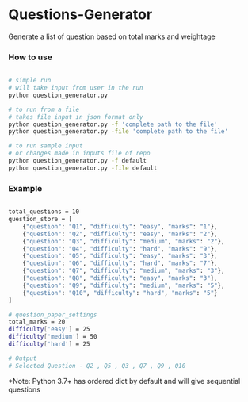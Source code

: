 # Questions-Generator
Generate a list of question based on total marks and weightage

### How to use
```bash

# simple run
# will take input from user in the run
python question_generator.py

# to run from a file
# takes file input in json format only
python question_generator.py -f 'complete path to the file'
python question_generator.py -file 'complete path to the file'

# to run sample input
# or changes made in inputs file of repo
python question_generator.py -f default
python question_generator.py -file default

```

### Example
```bash

total_questions = 10
question_store = [
	{"question": "Q1", "difficulty": "easy", "marks": "1"},
	{"question": "Q2", "difficulty": "easy", "marks": "2"},
	{"question": "Q3", "difficulty": "medium", "marks": "2"},
	{"question": "Q4", "difficulty": "hard", "marks": "9"},
	{"question": "Q5", "difficulty": "easy", "marks": "3"},
	{"question": "Q6", "difficulty": "hard", "marks": "7"},
	{"question": "Q7", "difficulty": "medium", "marks": "3"},
	{"question": "Q8", "difficulty": "easy", "marks": "3"},
	{"question": "Q9", "difficulty": "medium", "marks": "5"},
	{"question": "Q10", "difficulty": "hard", "marks": "5"}
]

# question_paper_settings
total_marks = 20
difficulty['easy'] = 25
difficulty['medium'] = 50
difficulty['hard'] = 25

# Output
# Selected Question - Q2 , Q5 , Q3 , Q7 , Q9 , Q10

```

*Note: Python 3.7+ has ordered dict by default and will give sequential questions
